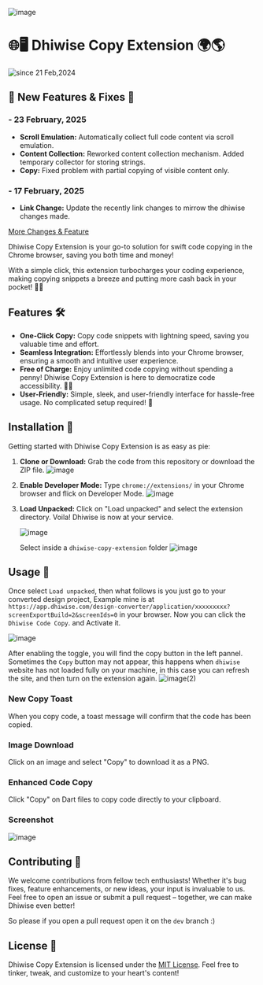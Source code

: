![image](https://github.com/user-attachments/assets/919eb9e6-2994-4367-9b4a-a3c1c52bab81)

# 🌐🖥️ Dhiwise Copy Extension 🌍🌎

<p>
  <img src="https://komarev.com/ghpvc/?username=dhiwise-exts&label=Dhiwise%20Extension&color=0e75b6&style=flat" alt="since 21 Feb,2024" />
</p>

## 🚀 New Features & Fixes 🎉 
### - 23 February, 2025

- **Scroll Emulation:** Automatically collect full code content via scroll emulation.
- **Content Collection:** Reworked content collection mechanism. Added temporary collector for storing strings.
- **Copy:** Fixed problem with partial copying of visible content only.
  
### - 17 February, 2025

- **Link Change:** Update the recently link changes to mirrow the dhiwise changes made.

[More Changes & Feature](CHANGELOG.md)

Dhiwise Copy Extension is your go-to solution for swift code copying in the Chrome browser, saving you both time and money! 

With a simple click, this extension turbocharges your coding experience, making copying snippets a breeze and putting more cash back in your pocket! 🎉💸

## Features 🛠️

- **One-Click Copy:** Copy code snippets with lightning speed, saving you valuable time and effort.
- **Seamless Integration:** Effortlessly blends into your Chrome browser, ensuring a smooth and intuitive user experience.
- **Free of Charge:** Enjoy unlimited code copying without spending a penny! Dhiwise Copy Extension is here to democratize code accessibility. 💸🆓
- **User-Friendly:** Simple, sleek, and user-friendly interface for hassle-free usage. No complicated setup required! 🙌

## Installation 🔧

Getting started with Dhiwise Copy Extension is as easy as pie:

1. **Clone or Download:** Grab the code from this repository or download the ZIP file.
   ![image](https://github.com/user-attachments/assets/65660973-7364-4fe0-89b6-a60c08ed002d)
2. **Enable Developer Mode:** Type `chrome://extensions/` in your Chrome browser and flick on Developer Mode.
   ![image](https://github.com/user-attachments/assets/31b19a50-13de-4cbb-8fd7-e08db6496ff5)
3. **Load Unpacked:** Click on "Load unpacked" and select the extension directory. Voila! Dhiwise is now at your service.

   ![image](https://github.com/user-attachments/assets/568e06c1-357a-4b59-8120-9e47c9f64e46)

   Select inside a `dhiwise-copy-extension` folder
   ![image](https://github.com/user-attachments/assets/e10511c0-946a-4352-990d-60eb57768604)

   
## Usage 🚀

Once select `Load unpacked`, then what follows is you just go to your converted design project, Example mine is at `https://app.dhiwise.com/design-converter/application/xxxxxxxxx?screenExportBuild=2&screenIds=0` in your browser. Now you can click the `Dhiwise Code Copy`. and Activate it.

![image](https://github.com/user-attachments/assets/63a75b1c-03a3-4079-934b-cf1af6f22a04)

After enabling the toggle, you will find the copy button in the left pannel. Sometimes the `Copy` button may not appear, this happens when `dhiwise` website has not loaded fully on your machine, in this case you can refresh the site, and then turn on the extension again.
![image(2)](https://github.com/user-attachments/assets/9bb755c6-d4ea-4e3b-b47c-67089867cd62)

### New Copy Toast
When you copy code, a toast message will confirm that the code has been copied.

### Image Download
Click on an image and select "Copy" to download it as a PNG.

### Enhanced Code Copy
Click "Copy" on Dart files to copy code directly to your clipboard.

### Screenshot
![image](https://github.com/isaka-james/dhiwise-copy-extension/assets/76619967/a0ff19cc-0457-41fd-95a7-54586fafded7)

## Contributing 🤝

We welcome contributions from fellow tech enthusiasts! Whether it's bug fixes, feature enhancements, or new ideas, your input is invaluable to us. Feel free to open an issue or submit a pull request – together, we can make Dhiwise even better!

So please if you open a pull request open it on the `dev` branch :)

## License 📜

Dhiwise Copy Extension is licensed under the [MIT License](LICENSE). Feel free to tinker, tweak, and customize to your heart's content!

